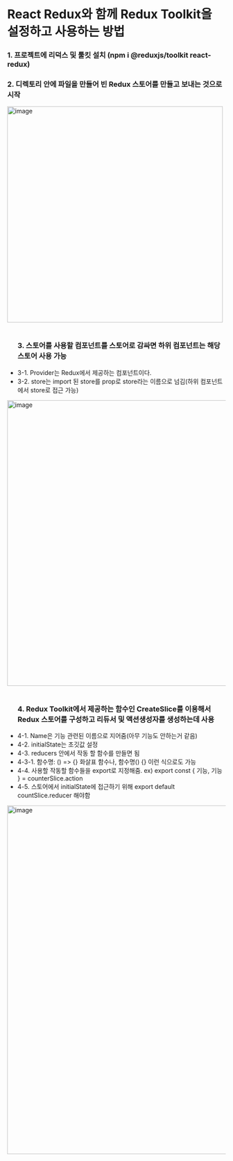 <h1>React Redux와 함께 Redux Toolkit을 설정하고 사용하는 방법</h1>



<h3>1. 프로젝트에 리덕스 및 툴킷 설치 (npm i @reduxjs/toolkit react-redux)</h3>
<h3>2. 디렉토리 안에 파일을 만들어 빈 Redux 스토어를 만들고 보내는 것으로 시작</h3>
<div><img width="497" alt="image" src="https://github.com/jumpjoong/react-redux-test/assets/100519998/902cf60b-eab0-4070-8e06-cee69d47f92e"></div>
</br>
<ul>
  <h3>3. 스토어를 사용할 컴포넌트를 스토어로 감싸면 하위 컴포넌트는 해당 스토어 사용 가능</h3>
  <li>3-1. Provider는 Redux에서 제공하는 컴포넌트이다.</li>
  <li>3-2. store는 import 된 store를 prop로 store라는 이름으로 넘김(하위 컴포넌트에서 store로 접근 가능) </li>
</ul>
<div><img width="657" alt="image" src="https://github.com/jumpjoong/react-redux-test/assets/100519998/7c0db83b-850e-43f9-8698-5c43b74ec37c"></div>
</br>
<ul>
  <h3>4. Redux Toolkit에서 제공하는 함수인 CreateSlice를 이용해서 Redux 스토어를 구성하고 리듀서 및 액션생성자를 생성하는데 사용</h3>
  <li>4-1. Name은 기능 관련된 이름으로 지어줌(아무 기능도 안하는거 같음)</li>
  <li>4-2. initialState는 초깃값 설정 </li>
  <li>4-3. reducers 안에서 작동 할 함수를 만들면 됨</li>
  <li>4-3-1. 함수명: () => {} 화살표 함수나, 함수명() {} 이런 식으로도 가능</li>
  <li>4-4. 사용할 작동할 함수들을 export로 지정해줌. ex) export const { 기능, 기능 } = counterSlice.action </li>
  <li>4-5. 스토어에서 initialState에 접근하기 위해 export default countSlice.reducer 해야함</li>
</ul>
<div><img width="802" alt="image" src="https://github.com/jumpjoong/react-redux-test/assets/100519998/600586e4-9d6d-48f2-ba9b-61aa0f80eea4"></div>

